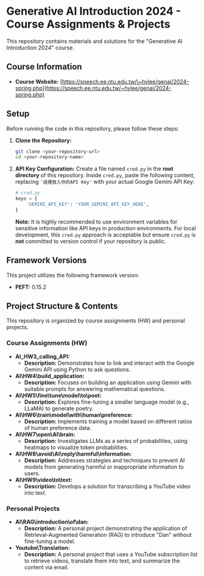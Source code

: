 # Generative AI Introduction 2024 - Course Assignments & Projects

This repository contains materials and solutions for the "Generative AI Introduction 2024" course.

## Course Information
  * **Course Website:** [https://speech.ee.ntu.edu.tw/\~hylee/genai/2024-spring.php](https://speech.ee.ntu.edu.tw/~hylee/genai/2024-spring.php)

## Setup

Before running the code in this repository, please follow these steps:

1.  **Clone the Repository:**

    ```bash
    git clone <your-repository-url>
    cd <your-repository-name>
    ```

2.  **API Key Configuration:**
    Create a file named `cred.py` in the **root directory** of this repository. Inside `cred.py`, paste the following content, replacing `'這裡放入你的API Key'` with your actual Google Gemini API Key:

    ```python
    # cred.py
    keys = {
        'GEMINI_API_KEY': 'YOUR_GEMINI_API_KEY_HERE',
    }
    ```

    **Note:** It is highly recommended to use environment variables for sensitive information like API keys in production environments. For local development, this `cred.py` approach is acceptable but ensure `cred.py` is **not** committed to version control if your repository is public.

## Framework Versions

This project utilizes the following framework version:

  * **PEFT:** 0.15.2

## Project Structure & Contents

This repository is organized by course assignments (HW) and personal projects.

### Course Assignments (HW)

* **AI_HW3_calling_API:**
    * **Description:** Demonstrates how to link and interact with the Google Gemini API using Python to ask questions.
* **AI\HW4\build_application:**
    * **Description:** Focuses on building an application using Gemini with suitable prompts for answering mathematical questions.
* **AI\HW5\fine\tune\model\to\poet:**
    * **Description:** Explores fine-tuning a smaller language model (e.g., LLaMA) to generate poetry.
* **AI\HW6\train\model\with\human\preference:**
    * **Description:** Implements training a model based on different ratios of human preference data.
* **AI\HW7\open\AI\brain:**
    * **Description:** Investigates LLMs as a series of probabilities, using heatmaps to visualize token probabilities.
* **AI\HW8\avoid\AI\reply\harmful\information:**
    * **Description:** Addresses strategies and techniques to prevent AI models from generating harmful or inappropriate information to users.
* **AI\HW9\video\to\text:**
    * **Description:** Develops a solution for transcribing a YouTube video into text.

### Personal Projects

* **AI\RAG\introduction\of\dan:**
    * **Description:** A personal project demonstrating the application of Retrieval-Augmented Generation (RAG) to introduce "Dan" without fine-tuning a model.
* **Youtube\Translation:**
    * **Description:** A personal project that uses a YouTube subscription list to retrieve videos, translate them into text, and summarize the content via email.
